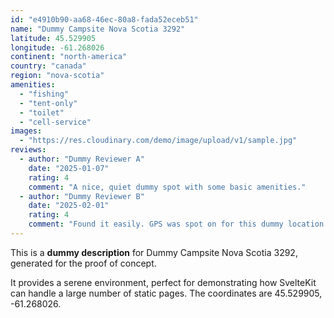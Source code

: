 ```yaml
---
id: "e4910b90-aa68-46ec-80a8-fada52eceb51"
name: "Dummy Campsite Nova Scotia 3292"
latitude: 45.529905
longitude: -61.268026
continent: "north-america"
country: "canada"
region: "nova-scotia"
amenities:
  - "fishing"
  - "tent-only"
  - "toilet"
  - "cell-service"
images:
  - "https://res.cloudinary.com/demo/image/upload/v1/sample.jpg"
reviews:
  - author: "Dummy Reviewer A"
    date: "2025-01-07"
    rating: 4
    comment: "A nice, quiet dummy spot with some basic amenities."
  - author: "Dummy Reviewer B"
    date: "2025-02-01"
    rating: 4
    comment: "Found it easily. GPS was spot on for this dummy location."
---
```


This is a **dummy description** for Dummy Campsite Nova Scotia 3292, generated for the proof of concept.

It provides a serene environment, perfect for demonstrating how SvelteKit can handle a large number of static pages. The coordinates are 45.529905, -61.268026.
